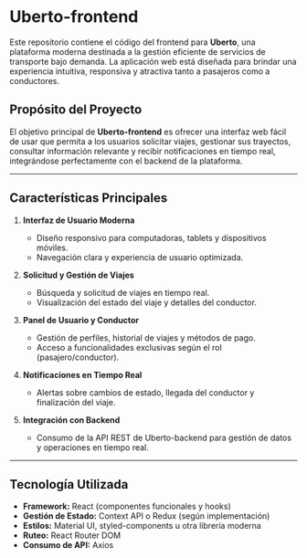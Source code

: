 # Uberto-frontend

Este repositorio contiene el código del frontend para **Uberto**, una plataforma moderna destinada a la gestión eficiente de servicios de transporte bajo demanda. La aplicación web está diseñada para brindar una experiencia intuitiva, responsiva y atractiva tanto a pasajeros como a conductores.

## Propósito del Proyecto

El objetivo principal de **Uberto-frontend** es ofrecer una interfaz web fácil de usar que permita a los usuarios solicitar viajes, gestionar sus trayectos, consultar información relevante y recibir notificaciones en tiempo real, integrándose perfectamente con el backend de la plataforma.

---

## Características Principales

1. **Interfaz de Usuario Moderna**
   - Diseño responsivo para computadoras, tablets y dispositivos móviles.
   - Navegación clara y experiencia de usuario optimizada.

2. **Solicitud y Gestión de Viajes**
   - Búsqueda y solicitud de viajes en tiempo real.
   - Visualización del estado del viaje y detalles del conductor.

3. **Panel de Usuario y Conductor**
   - Gestión de perfiles, historial de viajes y métodos de pago.
   - Acceso a funcionalidades exclusivas según el rol (pasajero/conductor).

4. **Notificaciones en Tiempo Real**
   - Alertas sobre cambios de estado, llegada del conductor y finalización del viaje.

5. **Integración con Backend**
   - Consumo de la API REST de Uberto-backend para gestión de datos y operaciones en tiempo real.

---

## Tecnología Utilizada

- **Framework:** React (componentes funcionales y hooks)
- **Gestión de Estado:** Context API o Redux (según implementación)
- **Estilos:** Material UI, styled-components u otra librería moderna
- **Ruteo:** React Router DOM
- **Consumo de API:** Axios 
